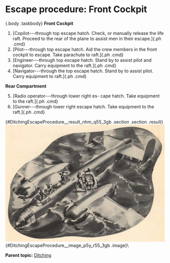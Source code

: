 
Escape procedure: Front Cockpit
===============================

 {.body .taskbody}
**Front Cockpit**

1.  [Copilot---through top escape hatch. Check, or manually release the
    life raft. Proceed to the rear of the plane to assist men in their
    escape.]{.ph .cmd}
2.  [Pilot---through top escape hatch. Aid the crew members in the front
    cockpit to escape. Take parachute to raft.]{.ph .cmd}
3.  [Engineer---through top escape hatch. Stand by to assist pilot and
    navigator. Carry equipment to the raft.]{.ph .cmd}
4.  [Navigator---through the top escape hatch. Stand by to assist pilot.
    Carry equipment to raft.]{.ph .cmd}

**Rear Compartment**

5.  [Radio operator---through lower right es- cape hatch. Take equipment
    to the raft.]{.ph .cmd}
6.  [Gunner---through lower right escape hatch. Take equipment to the
    raft.]{.ph .cmd}

 {#DitchingEscapeProcedure__result_nhm_q55_3gb .section .section .result}
\
![](../images/water_evac.png){#DitchingEscapeProcedure__image_p5y_r55_3gb
.image}\





**Parent topic:**
[Ditching](../topics/ditching.md "With the tactical needs of World War II calling for the operation of land planes over vast stretches of water, airmen faced a new hazard: ditching—the forced landing of land planes at sea.")



